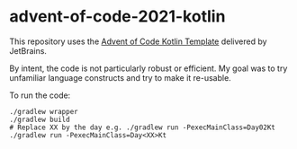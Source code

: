 # advent-of-code-2021-kotlin

This repository uses the [Advent of Code Kotlin Template][template] delivered by JetBrains.

By intent, the code is not particularly robust or efficient.
My goal was to try unfamiliar language constructs and try to make it re-usable.

To run the code:
```
./gradlew wrapper
./gradlew build
# Replace XX by the day e.g. ./gradlew run -PexecMainClass=Day02Kt
./gradlew run -PexecMainClass=Day<XX>Kt
```

[template]: https://github.com/kotlin-hands-on/advent-of-code-kotlin-template
